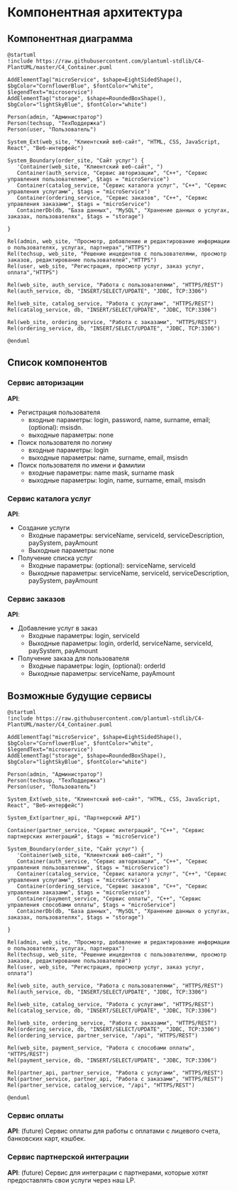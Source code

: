 # Компонентная архитектура
<!-- Состав и взаимосвязи компонентов системы между собой и внешними системами с указанием протоколов, ключевые технологии, используемые для реализации компонентов.
Диаграмма контейнеров C4 и текстовое описание. 
-->
## Компонентная диаграмма
```plantuml
@startuml
!include https://raw.githubusercontent.com/plantuml-stdlib/C4-PlantUML/master/C4_Container.puml

AddElementTag("microService", $shape=EightSidedShape(), $bgColor="CornflowerBlue", $fontColor="white", $legendText="microservice")
AddElementTag("storage", $shape=RoundedBoxShape(), $bgColor="lightSkyBlue", $fontColor="white")

Person(admin, "Администратор")
Person(techsup, "ТехПоддержка")
Person(user, "Пользователь")

System_Ext(web_site, "Клиентский веб-сайт", "HTML, CSS, JavaScript, React", "Веб-интерфейс")

System_Boundary(order_site, "Сайт услуг") {
   'Container(web_site, "Клиентский веб-сайт", ")
   Container(auth_service, "Сервис авторизации", "C++", "Сервис управления пользователями", $tags = "microService")    
   Container(catalog_service, "Сервис каталога услуг", "C++", "Сервис управления услугами", $tags = "microService") 
   Container(ordering_service, "Сервис заказов", "C++", "Сервис управления заказами", $tags = "microService")   
   ContainerDb(db, "База данных", "MySQL", "Хранение данных о услугах, заказах, пользователях", $tags = "storage")
   
}

Rel(admin, web_site, "Просмотр, добавление и редактирование информации о пользователях, услугах, партнерах","HTTPS")
Rel(techsup, web_site, "Решение инцедентов с пользователями, просмотр заказов, редактирование пользователей","HTTPS")
Rel(user, web_site, "Регистрация, просмотр услуг, заказ услуг, оплата","HTTPS")

Rel(web_site, auth_service, "Работа с пользователями", "HTTPS/REST")
Rel(auth_service, db, "INSERT/SELECT/UPDATE", "JDBC, TCP:3306")

Rel(web_site, catalog_service, "Работа с услугами", "HTTPS/REST")
Rel(catalog_service, db, "INSERT/SELECT/UPDATE", "JDBC, TCP:3306")

Rel(web_site, ordering_service, "Работа с заказами", "HTTPS/REST")
Rel(ordering_service, db, "INSERT/SELECT/UPDATE", "JDBC, TCP:3306")

@enduml
```
## Список компонентов  

### Сервис авторизации
**API**:
- Регистрация пользователя
  - входные параметры: login, password, name, surname, email; (optional): msisdn.
  - выходные параметры: none
- Поиск пользователя по логину
  - входные параметры: login
  - выходные параметры: name, surname, email, msisdn
- Поиск пользователя по имени и фамилии
  - входные параметры: name mask, surname mask
  - выходные параметры: login, name, surname, email, msisdn

### Сервис каталога услуг
**API**:
- Создание услуги
  - Входные параметры: serviceName, serviceId, serviceDescription, paySystem, payAmount
  - Выходные параметры: none
- Получение списка услуг
  - Входные параметры: (optional): serviceName, serviceId
  - Выходные параметры: serviceName, serviceId, serviceDescription, paySystem, payAmount

### Сервис заказов
**API**:
- Добавление услуг в заказ
  - Входные параметры: login, serviceId
  - Выходные параметры: login, orderId, serviceName, serviceId, paySystem, payAmount
- Получение заказа для пользователя
  - Входные параметры: login, (optional): orderId
  - Выходные параметры: serviceName, payAmount

## Возможные будущие сервисы

```plantuml
@startuml
!include https://raw.githubusercontent.com/plantuml-stdlib/C4-PlantUML/master/C4_Container.puml

AddElementTag("microService", $shape=EightSidedShape(), $bgColor="CornflowerBlue", $fontColor="white", $legendText="microservice")
AddElementTag("storage", $shape=RoundedBoxShape(), $bgColor="lightSkyBlue", $fontColor="white")

Person(admin, "Администратор")
Person(techsup, "ТехПоддержка")
Person(user, "Пользователь")

System_Ext(web_site, "Клиентский веб-сайт", "HTML, CSS, JavaScript, React", "Веб-интерфейс")

System_Ext(partner_api, "Партнерский API")

Container(partner_service, "Сервис интеграций", "C++", "Сервис партнерских интеграций", $tags = "microService")   

System_Boundary(order_site, "Сайт услуг") {
   'Container(web_site, "Клиентский веб-сайт", ")
   Container(auth_service, "Сервис авторизации", "C++", "Сервис управления пользователями", $tags = "microService")    
   Container(catalog_service, "Сервис каталога услуг", "C++", "Сервис управления услугами", $tags = "microService") 
   Container(ordering_service, "Сервис заказов", "C++", "Сервис управления заказами", $tags = "microService")
   Container(payment_service, "Сервис оплаты", "C++", "Сервис управления способами оплаты", $tags = "microService")
   ContainerDb(db, "База данных", "MySQL", "Хранение данных о услугах, заказах, пользователях", $tags = "storage")
   
}

Rel(admin, web_site, "Просмотр, добавление и редактирование информации о пользователях, услугах, партнерах")
Rel(techsup, web_site, "Решение инцедентов с пользователями, просмотр заказов, редактирование пользователей")
Rel(user, web_site, "Регистрация, просмотр услуг, заказ услуг, оплата")

Rel(web_site, auth_service, "Работа с пользователями", "HTTPS/REST")
Rel(auth_service, db, "INSERT/SELECT/UPDATE", "JDBC, TCP:3306")

Rel(web_site, catalog_service, "Работа с услугами", "HTTPS/REST")
Rel(catalog_service, db, "INSERT/SELECT/UPDATE", "JDBC, TCP:3306")

Rel(web_site, ordering_service, "Работа с заказами", "HTTPS/REST")
Rel(ordering_service, db, "INSERT/SELECT/UPDATE", "JDBC, TCP:3306")
Rel(ordering_service, partner_service, "/api", "HTTPS/REST")

Rel(web_site, payment_service, "Работа с способами оплаты", "HTTPS/REST")
Rel(payment_service, db, "INSERT/SELECT/UPDATE", "JDBC, TCP:3306")

Rel(partner_api, partner_service, "Работа с услугами", "HTTPS/REST")
Rel(partner_service, partner_api, "Работа с заказами", "HTTPS/REST")
Rel(partner_service, catalog_service, "/api", "HTTPS/REST")

@enduml
```

### Сервис оплаты
**API**:
(future)
Сервис оплаты для работы с оплатами с лицевого счета, банковских карт, кэшбек.

### Сервис партнерской интеграции
**API**:
(future)
Сервис для интеграции с партнерами, которые хотят предоставлять свои услуги через наш LP.
